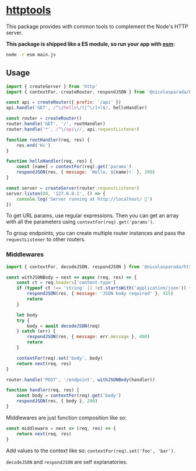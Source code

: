 # [httptools](npm.im/@nicolasparada/httptools)

This package provides with common tools to complement the Node's HTTP server.

**This package is shipped like a ES module, so run your app with [esm](https://github.com/standard-things/esm):**
```bash
node -r esm main.js
```

## Usage
```js
import { createServer } from 'http'
import { contextFor, createRouter, respondJSON } from '@nicolasparada/httptools'

const api = createRouter({ prefix: '/api' })
api.handle('GET', /^\/hello\/([^\/]+)$/, helloHandler)

const router = createRouter()
router.handle('GET', '/', rootHandler)
router.handle('*', /^\/api\//, api.requestListener)

function rootHandler(req, res) {
    res.end('Hi')
}

function helloHandler(req, res) {
    const [name] = contextFor(req).get('params')
    respondJSON(res, { message: `Hello, ${name}!` }, 200)
}

const server = createServer(router.requestListener)
server.listen(80, '127.0.0.1', () => {
    console.log('Server running at http://localhost/ 🚀')
})
```

To get URL params, use regular expressions. Then you can get an array with all the parameters using `contextFor(req).get('params')`.

To group endpoints, you can create multiple router instances and pass the `requestListener` to other routers.

### Middlewares
```js
import { contextFor, decodeJSON, respondJSON } from '@nicolasparada/http-tools'

const withJSONBody = next => async (req, res) => {
    const ct = req.headers['content-type']
    if (typeof ct !== 'string' || !ct.startsWith('application/json')) {
        respondJSON(res, { message: 'JSON body required' }, 415)
        return
    }

    let body
    try {
        body = await decodeJSON(req)
    } catch (err) {
        respondJSON(res, { message: err.message }, 400)
        return
    }

    contextFor(req).set('body', body)
    return next(req, res)
}

router.handle('POST', '/endpoint', withJSONBody(handler))

function handler(req, res) {
    const body = contextFor(req).get('body')
    respondJSON(res, { body }, 200)
}
```

Middlewares are just function composition like so:
```js
const middleware = next => (req, res) => {
    return next(req, res)
}
```
Add values to the context like so: `contextFor(req).set('foo', 'bar')`.

`decodeJSON` and `respondJSON` are self explanatories.
